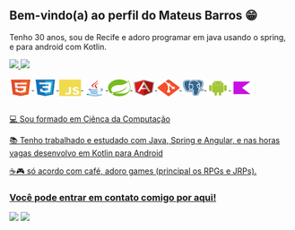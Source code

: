 ## Bem-vindo(a) ao perfil do Mateus Barros 😁

Tenho 30 anos, sou de Recife e adoro programar em java usando o spring, e para android com Kotlin.

 <div>
   <a href="https://github.com/mateusverissimo94">
   <img height="180em" src="https://github-readme-stats.vercel.app/api?username=mateusverissimo94&show_icons=true&theme=tokyonight&include_all_commits=true&count_private=true"/>
   <img height="180em" src="https://github-readme-stats.vercel.app/api/top-langs/?username=mateusverissimo94&layout=compact&langs_count=6&theme=tokyonight"/>

</div>
<div style="display: inline_block"><br>
  <img align="center" alt="HTML" height="30" width="40" src="https://raw.githubusercontent.com/devicons/devicon/master/icons/html5/html5-original.svg">
  <img align="center" alt="CSS" height="30" width="40" src="https://raw.githubusercontent.com/devicons/devicon/master/icons/css3/css3-original.svg">
  <img align="center" alt="javascript" height="30" width="40" src="https://raw.githubusercontent.com/devicons/devicon/master/icons/javascript/javascript-plain.svg">
  <img align="center" alt="java" height="30" width="40" src="https://github.com/devicons/devicon/blob/master/icons/java/java-original.svg">
  <img align="center" alt="spring" height="30" width="40" src="https://github.com/devicons/devicon/blob/master/icons/spring/spring-original.svg">
  <img align="center" alt="angular" height="30" width="40" src="https://github.com/devicons/devicon/blob/master/icons/angularjs/angularjs-original.svg">
 <img align="center" alt="git" height="30" width="40" src="https://raw.githubusercontent.com/devicons/devicon/master/icons/git/git-plain.svg">
 <img align="center" alt="postgresql" height="30" width="40" src="https://raw.githubusercontent.com/devicons/devicon/master/icons/postgresql/postgresql-plain.svg">
 <img align="center" alt="android" height="30" width="40" src="https://raw.githubusercontent.com/devicons/devicon/master/icons/android/android-plain.svg">
 <img align="center" alt="kotlin" height="30" width="40" src="https://raw.githubusercontent.com/devicons/devicon/master/icons/kotlin/kotlin-plain.svg">
</div>

 <br>

 <div display="inline-block">
  <p align="left">💻 Sou formado em Ciênca da Computação</p>
  <p align="left">📚 Tenho trabalhado e estudado com Java, Spring e Angular, e nas horas vagas desenvolvo em Kotlin para Android</p>
  <p align="left">☕🎮 só acordo com café, adoro games (principal os RPGs e JRPs).</p>

 </div>
 
  ### Você pode entrar em contato comigo por aqui!
<div>  
  <a href = "mailto:mateusverissimo94@gmail.com"><img src="https://img.shields.io/badge/-Gmail-%23333?style=for-the-badge&logo=gmail&logoColor=white" target="_blank"></a>
  <a href="https://www.linkedin.com/in/mateus-barros-70297180/" target="_blank"><img src="https://img.shields.io/badge/-LinkedIn-%230077B5?style=for-the-badge&logo=linkedin&logoColor=white" target="_blank"></a> 

</div>
